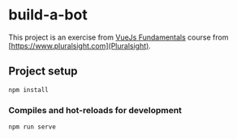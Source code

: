 # build-a-bot

This project is an exercise from [VueJs Fundamentals](https://app.pluralsight.com/library/courses/vuejs-fundamentals) course from [https://www.pluralsight.com](Pluralsight).

## Project setup
```
npm install
```

### Compiles and hot-reloads for development
```
npm run serve
```

